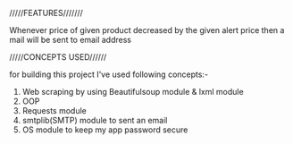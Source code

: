 /////FEATURES///////

Whenever price of given product decreased by the given alert price then a mail will be sent to email address



/////CONCEPTS USED//////

for building this project I've used following
concepts:-

1) Web scraping by using Beautifulsoup module & lxml module
2) OOP
3) Requests module
4) smtplib(SMTP) module to sent an email
5) OS module to keep my app password secure
